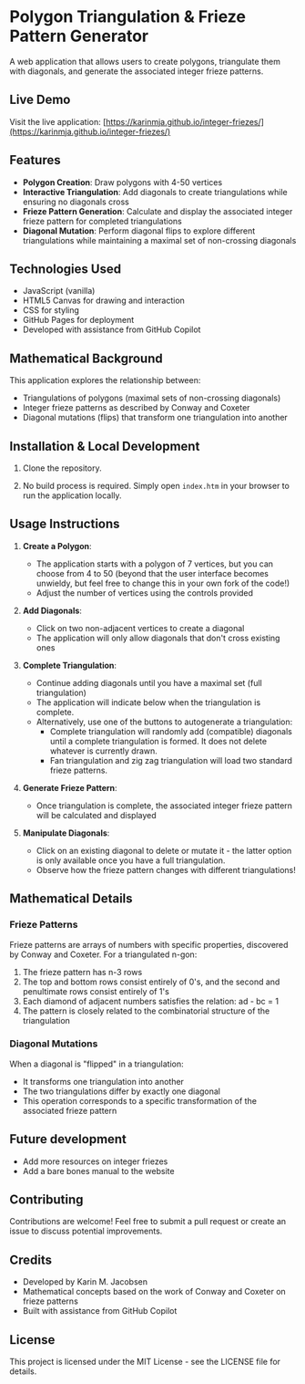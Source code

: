 # Polygon Triangulation & Frieze Pattern Generator

A web application that allows users to create polygons, triangulate them with diagonals, and generate the associated integer frieze patterns.


## Live Demo

Visit the live application: [https://karinmja.github.io/integer-friezes/](https://karinmja.github.io/integer-friezes/)

## Features

- **Polygon Creation**: Draw polygons with 4-50 vertices
- **Interactive Triangulation**: Add diagonals to create triangulations while ensuring no diagonals cross
- **Frieze Pattern Generation**: Calculate and display the associated integer frieze pattern for completed triangulations
- **Diagonal Mutation**: Perform diagonal flips to explore different triangulations while maintaining a maximal set of non-crossing diagonals

## Technologies Used

- JavaScript (vanilla)
- HTML5 Canvas for drawing and interaction
- CSS for styling
- GitHub Pages for deployment
- Developed with assistance from GitHub Copilot

## Mathematical Background

This application explores the relationship between:
- Triangulations of polygons (maximal sets of non-crossing diagonals)
- Integer frieze patterns as described by Conway and Coxeter
- Diagonal mutations (flips) that transform one triangulation into another

## Installation & Local Development

1. Clone the repository.

2. No build process is required. Simply open `index.htm` in your browser to run the application locally.

## Usage Instructions

1. **Create a Polygon**:
   - The application starts with a polygon of 7 vertices, but you can choose from 4 to 50 (beyond that the user interface becomes unwieldy, but feel free to change this in your own fork of the code!)
   - Adjust the number of vertices using the controls provided
   
2. **Add Diagonals**:
   - Click on two non-adjacent vertices to create a diagonal
   - The application will only allow diagonals that don't cross existing ones
   
3. **Complete Triangulation**:
   - Continue adding diagonals until you have a maximal set (full triangulation)
   - The application will indicate below when the triangulation is complete.
   - Alternatively, use one of the buttons to autogenerate a triangulation:
      - Complete triangulation will randomly add (compatible) diagonals until a complete triangulation is formed. It does not delete whatever is currently drawn.
      - Fan triangulation and zig zag triangulation will load two standard frieze patterns.
   
4. **Generate Frieze Pattern**:
   - Once triangulation is complete, the associated integer frieze pattern will be calculated and displayed
   
5. **Manipulate Diagonals**:
   - Click on an existing diagonal to delete or mutate it - the latter option is only available once you have a full triangulation.
   - Observe how the frieze pattern changes with different triangulations!

## Mathematical Details

### Frieze Patterns

Frieze patterns are arrays of numbers with specific properties, discovered by Conway and Coxeter. For a triangulated n-gon:

1. The frieze pattern has n-3 rows
2. The top and bottom rows consist entirely of 0's, and the second and penultimate rows consist entirely of 1's
3. Each diamond of adjacent numbers satisfies the relation: ad - bc = 1
4. The pattern is closely related to the combinatorial structure of the triangulation

### Diagonal Mutations

When a diagonal is "flipped" in a triangulation:
- It transforms one triangulation into another
- The two triangulations differ by exactly one diagonal
- This operation corresponds to a specific transformation of the associated frieze pattern

## Future development

- Add more resources on integer friezes
- Add a bare bones manual to the website

## Contributing

Contributions are welcome! Feel free to submit a pull request or create an issue to discuss potential improvements.

## Credits

- Developed by Karin M. Jacobsen
- Mathematical concepts based on the work of Conway and Coxeter on frieze patterns
- Built with assistance from GitHub Copilot

## License

This project is licensed under the MIT License - see the LICENSE file for details.
